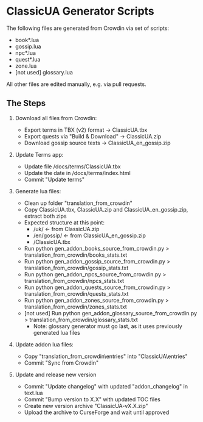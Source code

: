 # ClassicUA Generator Scripts

The following files are generated from Crowdin via set of scripts:
- book*.lua
- gossip.lua
- npc*.lua
- quest*.lua
- zone.lua
- [not used] glossary.lua

All other files are edited manually, e.g. via pull requests.

## The Steps

1. Download all files from Crowdin:
    - Export terms in TBX (v2) format -> ClassicUA.tbx
    - Export quests via "Build & Download" -> ClassicUA.zip
    - Download gossip source texts -> ClassicUA_en_gossip.zip

2. Update Terms app:
    - Update file /docs/terms/ClassicUA.tbx
    - Update the date in /docs/terms/index.html
    - Commit "Update terms"

3. Generate lua files:
    - Clean up folder "translation_from_crowdin"
    - Copy ClassicUA.tbx, ClassicUA.zip and ClassicUA_en_gossip.zip, extract both zips
    - Expected structure at this point:
        * /uk/              <- from ClassicUA.zip
        * /en/gossip/       <- from ClassicUA_en_gossip.zip
        * /ClassicUA.tbx
    - Run python gen_addon_books_source_from_crowdin.py > translation_from_crowdin/books_stats.txt
    - Run python gen_addon_gossip_source_from_crowdin.py > translation_from_crowdin/gossip_stats.txt
    - Run python gen_addon_npcs_source_from_crowdin.py > translation_from_crowdin/npcs_stats.txt
    - Run python gen_addon_quests_source_from_crowdin.py > translation_from_crowdin/quests_stats.txt
    - Run python gen_addon_zones_source_from_crowdin.py > translation_from_crowdin/zones_stats.txt
    - [not used] Run python gen_addon_glossary_source_from_crowdin.py > translation_from_crowdin/glossary_stats.txt
        * Note: glossary generator must go last, as it uses previously generated lua files

4. Update addon lua files:
    - Copy "translation_from_crowdin\entries" into "ClassicUA\entries"
    - Commit "Sync from Crowdin"

5. Update and release new version
    - Commit "Update changelog" with updated "addon_changelog" in text.lua
    - Commit "Bump version to X.X" with updated TOC files
    - Create new version archive "ClassicUA-vX.X.zip"
    - Upload the archive to CurseForge and wait until approved
